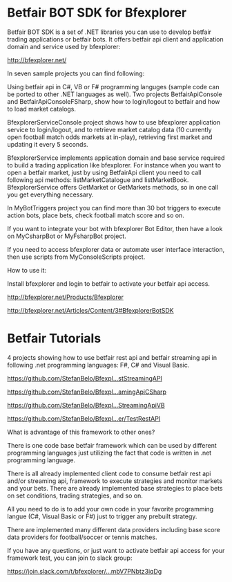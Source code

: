 # Betfair BOT SDK for Bfexplorer

Betfair BOT SDK is a set of .NET libraries you can use to develop betfair trading applications or betfair bots. It offers betfair api client and application domain and service used by bfexplorer:

http://bfexplorer.net/

In seven sample projects you can find following:

Using betfair api in C#, VB or F# programming languges (sample code can be ported to other .NET languages as well). Two projects BetfairApiConsole and BetfairApiConsoleFSharp, show how to login/logout to betfair and how to load market catalogs.

BfexplorerServiceConsole project shows how to use bfexplorer application service to login/logout, and to retrieve market catalog data (10 currently open football match odds markets at in-play), retrieving first market and updating it every 5 seconds. 

BfexplorerService implements application domain and base service required to build a trading application like bfexplorer. For instance when you want to open a betfair market, just by using BetfairApi client you need to call following api methods: listMarketCatalogue and listMarketBook. BfexplorerService offers GetMarket or GetMarkets methods, so in one call you get everything necessary.

In MyBotTriggers project you can find more than 30 bot triggers to execute action bots, place bets, check football match score and so on.

If you want to integrate your bot with bfexplorer Bot Editor, then have a look on MyCsharpBot or MyFsharpBot project.

If you need to access bfexplorer data or automate user interface interaction, then use scripts from MyConsoleScripts project.

How to use it:

Install bfexplorer and login to betfair to activate your betfair api access. 

http://bfexplorer.net/Products/Bfexplorer

http://bfexplorer.net/Articles/Content/3#BfexplorerBotSDK

# Betfair Tutorials

4 projects showing how to use betfair rest api and betfair streaming api in following .net programming languages: F#, C# and Visual Basic.

https://github.com/StefanBelo/Bfexpl...stStreamingAPI

https://github.com/StefanBelo/Bfexpl...amingApiCSharp

https://github.com/StefanBelo/Bfexpl...StreamingApiVB

https://github.com/StefanBelo/Bfexpl...er/TestRestAPI

What is advantage of this framework to other ones?

There is one code base betfair framework which can be used by different programming languages just utilizing the fact that code is written in .net programming language.

There is all already implemented client code to consume betfair rest api and/or streaming api, framework to execute strategies and monitor markets and your bets. There are already implemented base strategies to place bets on set conditions, trading strategies, and so on.

All you need to do is to add your own code in your favorite programming langue (C#, Visual Basic or F#) just to trigger any prebuilt strategy.

There are implemented many different data providers including base score data providers for football/soccer or tennis matches.

If you have any questions, or just want to activate betfair api access for your framework test, you can join to slack group:

https://join.slack.com/t/bfexplorer/...mbV7PNbtz3iqDg